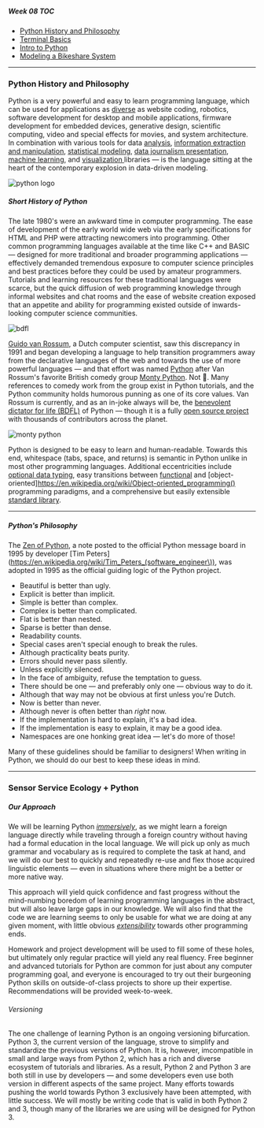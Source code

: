 ##### Week 08 TOC
- [Python History and Philosophy](readme.md)
- [Terminal Basics](terminal.md)
- [Intro to Python](python.md)
- [Modeling a Bikeshare System](bikeshare.md)

-----

### Python History and Philosophy

Python is a very powerful and easy to learn programming language, which can be used for applications as [diverse](https://www.python.org/success-stories/) as website coding, robotics, software development for desktop and mobile applications, firmware development for embedded devices, generative design, scientific computing, video and special effects for movies, and system architecture. In combination with various tools for data [analysis](http://www.numpy.org), [information extraction and manipulation](https://pandas.pydata.org), [statistical modeling](https://www.scipy.org), [data journalism presentation](https://jupyter.org), [machine learning](https://www.tensorflow.org), and [visualization ](https://matplotlib.org) libraries — is the language sitting at the heart of the contemporary explosion in data-driven modeling.

![python logo](https://www.python.org/static/img/python-logo@2x.png)

##### Short History of Python

The late 1980's were an awkward time in computer programming. The ease of development of the early world wide web via the early specifications for HTML and PHP were attracting newcomers into programming. Other common programming languages available at the time like C++ and BASIC — designed for more traditional and broader programming applications — effectively demanded tremendous exposure to computer science principles and best practices before they could be used by amateur programmers. Tutorials and learning resources for these traditional languages were scarce, but the quick diffusion of web programming knowledge through informal websites and chat rooms and the ease of website creation exposed that an appetite and ability for programming existed outside of inwards-looking computer science communities.  

![bdfl](https://upload.wikimedia.org/wikipedia/commons/d/d0/Guido-portrait-2014-curvves.jpg)

[Guido van Rossum](https://en.wikipedia.org/wiki/Guido_van_Rossum), a Dutch computer scientist, saw this discrepancy in 1991 and began developing a language to help transition programmers away from the declarative languages of the web and towards the use of more powerful languages — and that effort was named [Python](https://en.wikipedia.org/wiki/Python_(programming_language)) after Van Rossum's favorite British comedy group [Monty Python](https://en.wikipedia.org/wiki/Monty_Python). Not :snake:. Many references to comedy work from the group exist in Python tutorials, and the Python community holds humorous punning as one of its core values. Van Rossum is currently, and as an in-joke always will be, the [benevolent dictator for life (BDFL)](https://en.wikipedia.org/wiki/Benevolent_dictator_for_life) of Python — though it is a fully [open source project](https://en.wikipedia.org/wiki/Open_source) with thousands of contributors across the planet.

![monty python](http://www.comedycentral.co.uk/sites/default/files/styles/image-w-520-scale/public/cc_uk/galleries/large/2015/10/14/902-monty-python-and-the-holy-grail-quotes.gif?itok=Bwb6BNHE)

Python is designed to be easy to learn and human-readable. Towards this end, whitespace (tabs, space, and returns) is semantic in Python unlike in most other programming languages. Additional eccentricities include [optional data typing](https://en.wikipedia.org/wiki/Type_system#DYNAMIC), easy transitions between [functional](https://en.wikipedia.org/wiki/Functional_programming) and [object-oriented]https://en.wikipedia.org/wiki/Object-oriented_programming() programming paradigms, and a comprehensive but easily extensible [standard library](https://en.wikipedia.org/wiki/Standard_library).

-----

##### Python's Philosophy

The [Zen of Python](https://en.wikipedia.org/wiki/Zen_of_Python), a note posted to the official Python message board in 1995 by developer [Tim Peters](https://en.wikipedia.org/wiki/Tim_Peters_(software_engineer\)), was adopted in 1995 as the official guiding logic of the Python project.

- Beautiful is better than ugly.
- Explicit is better than implicit.
- Simple is better than complex.
- Complex is better than complicated.
- Flat is better than nested.
- Sparse is better than dense.
- Readability counts.
- Special cases aren't special enough to break the rules.
- Although practicality beats purity.
- Errors should never pass silently.
- Unless explicitly silenced.
- In the face of ambiguity, refuse the temptation to guess.
- There should be one — and preferably only one — obvious way to do it.
- Although that way may not be obvious at first unless you're Dutch.
- Now is better than never.
- Although never is often better than *right* now.
- If the implementation is hard to explain, it's a bad idea.
- If the implementation is easy to explain, it may be a good idea.
- Namespaces are one honking great idea — let's do more of those!

Many of these guidelines should be familiar to designers! When writing in Python, we should do our best to keep these ideas in mind.

-----

### Sensor Service Ecology + Python

##### Our Approach

We will be learning Python [*immersively*](https://en.wikipedia.org/wiki/Language_immersion), as we might learn a foreign language directly while traveling through a foreign country without having had a formal education in the local language. We will pick up only as much grammar and vocabulary as is required to complete the task at hand, and we will do our best to quickly and repeatedly re-use and flex those acquired linguistic elements — even in situations where there might be a better or more native way.

This approach will yield quick confidence and fast progress without the mind-numbing boredom of learning programming languages in the abstract, but will also leave large gaps in our knowledge. We will also find that the code we are learning seems to only be usable for what we are doing at any given moment, with little obvious [*extensibility*](https://en.wikipedia.org/wiki/Extensibility) towards other programming ends.

Homework and project development will be used to fill some of these holes, but ultimately only regular practice will yield any real fluency. Free beginner and advanced tutorials for Python are common for just about any computer programming goal, and everyone is encouraged to try out their burgeoning Python skills on outside-of-class projects to shore up their expertise. Recommendations will be provided week-to-week.

###### Versioning

The one challenge of learning Python is an ongoing versioning bifurcation. Python 3, the current version of the language, strove to simplify and standardize the previous versions of Python. It is, however, imcompatible in small and large ways from Python 2, which has a rich and diverse ecosystem of tutorials and libraries. As a result, Python 2 and Python 3 are both still in use by developers — and some developers even use both version in different aspects of the same project. Many efforts towards pushing the world towards Python 3 exclusively have been attempted, with little success. We will mostly be writing code that is valid in both Python 2 and 3, though many of the libraries we are using will be designed for Python 3.
